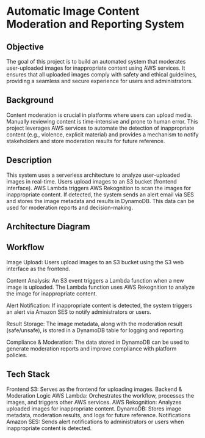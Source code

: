 # Automatic Image Content Moderation and Reporting System
## Objective
The goal of this project is to build an automated system that moderates user-uploaded images for inappropriate content using AWS services. It ensures that all uploaded images comply with safety and ethical guidelines, providing a seamless and secure experience for users and administrators.
## Background
Content moderation is crucial in platforms where users can upload media. Manually reviewing content is time-intensive and prone to human error. This project leverages AWS services to automate the detection of inappropriate content (e.g., violence, explicit material) and provides a mechanism to notify stakeholders and store moderation results for future reference.
## Description
This system uses a serverless architecture to analyze user-uploaded images in real-time. Users upload images to an S3 bucket (frontend interface). AWS Lambda triggers AWS Rekognition to scan the images for inappropriate content. If detected, the system sends an alert email via SES and stores the image metadata and results in DynamoDB. This data can be used for moderation reports and decision-making.
## Architecture Diagram

## Workflow
Image Upload:
Users upload images to an S3 bucket using the S3 web interface as the frontend.

Content Analysis:
An S3 event triggers a Lambda function when a new image is uploaded.
The Lambda function uses AWS Rekognition to analyze the image for inappropriate content.

Alert Notification:
If inappropriate content is detected, the system triggers an alert via Amazon SES to notify administrators or users.

Result Storage:
The image metadata, along with the moderation result (safe/unsafe), is stored in a DynamoDB table for logging and reporting.

Compliance & Moderation:
The data stored in DynamoDB can be used to generate moderation reports and improve compliance with platform policies.
## Tech Stack
Frontend
S3: Serves as the frontend for uploading images.
Backend & Moderation Logic
AWS Lambda: Orchestrates the workflow, processes the images, and triggers other AWS services.
AWS Rekognition: Analyzes uploaded images for inappropriate content.
DynamoDB: Stores image metadata, moderation results, and logs for future reference.
Notifications
Amazon SES: Sends alert notifications to administrators or users when inappropriate content is detected.
